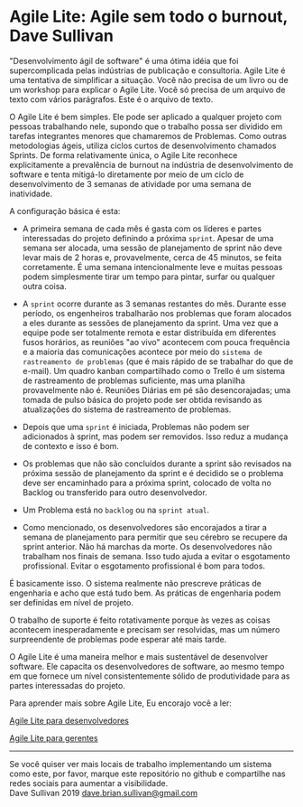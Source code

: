 # Agile Lite: Agile sem todo o burnout, Dave Sullivan

"Desenvolvimento ágil de software" é uma ótima idéia que foi supercomplicada pelas indústrias de publicação e consultoria. Agile Lite é uma tentativa de simplificar a situação. Você não precisa de um livro ou de um workshop para explicar o Agile Lite. Você só precisa de um arquivo de texto com vários parágrafos. Este é o arquivo de texto.

O Agile Lite é bem simples. Ele pode ser aplicado a qualquer projeto com pessoas trabalhando nele, supondo que o trabalho possa ser dividido em tarefas integrantes menores que chamaremos de Problemas. Como outras metodologias ágeis, utiliza ciclos curtos de desenvolvimento chamados Sprints. De forma relativamente única, o Agile Lite reconhece explicitamente a prevalência de burnout na indústria de desenvolvimento de software e tenta mitigá-lo diretamente por meio de um ciclo de desenvolvimento de 3 semanas de atividade por uma semana de inatividade.

A configuração básica é esta:

* A primeira semana de cada mês é gasta com os líderes e partes interessadas do projeto definindo a próxima `sprint`. Apesar de uma semana ser alocada, uma sessão de planejamento de sprint não deve levar mais de 2 horas e, provavelmente, cerca de 45 minutos, se feita corretamente. É uma semana intencionalmente leve e muitas pessoas podem simplesmente tirar um tempo para pintar, surfar ou qualquer outra coisa.

* A `sprint` ocorre durante as 3 semanas restantes do mês. Durante esse período, os engenheiros trabalharão nos problemas que foram alocados a eles durante as sessões de planejamento da sprint. Uma vez que a equipe pode ser totalmente remota e estar distribuída em diferentes fusos horários, as reuniões "ao vivo" acontecem com pouca frequência e a maioria das comunicações acontece por meio do `sistema de rastreamento de problemas` (que é mais rápido de se trabalhar do que de e-mail). Um quadro kanban compartilhado como o Trello é um sistema de rastreamento de problemas suficiente, mas uma planilha provavelmente não é. Reuniões Diárias em pé são desencorajadas; uma tomada de pulso básica do projeto pode ser obtida revisando as atualizações do sistema de rastreamento de problemas.

* Depois que uma `sprint` é iniciada, Problemas não podem ser adicionados à sprint, mas podem ser removidos. Isso reduz a mudança de contexto e isso é bom.
 
* Os problemas que não são concluídos durante a sprint são revisados ​​na próxima sessão de planejamento da sprint e é decidido se o problema deve ser encaminhado para a próxima sprint, colocado de volta no Backlog ou transferido para outro desenvolvedor.

* Um Problema está no `backlog` ou na `sprint atual`.

* Como mencionado, os desenvolvedores são encorajados a tirar a semana de planejamento para permitir que seu cérebro se recupere da sprint anterior. Não há marchas da morte. Os desenvolvedores não trabalham nos finais de semana. Isso tudo ajuda a evitar o esgotamento profissional. Evitar o esgotamento profissional é bom para todos.

É basicamente isso. O sistema realmente não prescreve práticas de engenharia e acho que está tudo bem. As práticas de engenharia podem ser definidas em nível de projeto.

O trabalho de suporte é feito rotativamente porque às vezes as coisas acontecem inesperadamente e precisam ser resolvidas, mas um número surpreendente de problemas pode esperar até mais tarde.

O Agile Lite é uma maneira melhor e mais sustentável de desenvolver software. Ele capacita os desenvolvedores de software, ao mesmo tempo em que fornece um nível consistentemente sólido de produtividade para as partes interessadas do projeto.


Para aprender mais sobre Agile Lite, Eu encorajo você a ler:

[Agile Lite para desenvolvedores](agile_lite_for_developers.md)

[Agile Lite para gerentes](agile_lite_for_managers.md)


---
Se você quiser ver mais locais de trabalho implementando um sistema como este, por favor, marque este repositório no github e compartilhe nas redes sociais para aumentar a visibilidade.  
Dave Sullivan 2019 dave.brian.sullivan@gmail.com